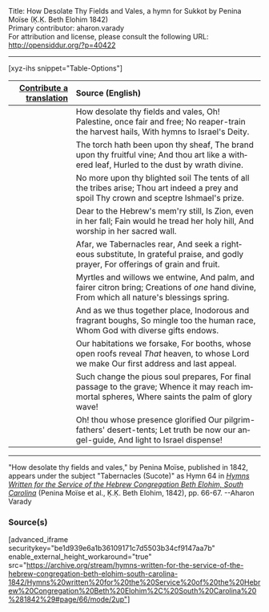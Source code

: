 <html>
<head></head>
<body>
Title: How Desolate Thy Fields and Vales, a hymn for Sukkot by Penina Moïse (Ḳ.Ḳ. Beth Elohim 1842)<br />
Primary contributor: aharon.varady<br />
For attribution and license, please consult the following URL: <a href="http://opensiddur.org/?p=40422">http://opensiddur.org/?p=40422</a>
<p />
<hr />

[xyz-ihs snippet="Table-Options"]<table style="margin-left: auto; margin-right: auto;" class="draggable">
<thead><tr><th id="x" style="text-align: right;"><a href="/contribute/upload">Contribute a translation</a></th><th style="text-align: left;">Source (English)</th></tr></thead>
<tbody>
<tr><td style="vertical-align:top;">
<div class="liturgy" lang="he" style="text-align: right;">

</div></td>

<td style="vertical-align:top;">
<div class="english" lang="en" style="text-align: left;">
How desolate thy fields and vales, 
Oh! Palestine, once fair and free; 
No reaper-train the harvest hails, 
With hymns to Israel's Deity. 
</div></td></tr>


<tr><td style="vertical-align:top;">
<div class="liturgy" lang="he" style="text-align: right;">

</div></td>

<td style="vertical-align:top;">
<div class="english" lang="en" style="text-align: left;">
The torch hath been upon thy sheaf, 
The brand upon thy fruitful vine; 
And thou art like a withered leaf, 
Hurled to the dust by wrath divine. 
</div></td></tr>


<tr><td style="vertical-align:top;">
<div class="liturgy" lang="he" style="text-align: right;">

</div></td>

<td style="vertical-align:top;">
<div class="english" lang="en" style="text-align: left;">
No more upon thy blighted soil 
The tents of all the tribes arise; 
Thou art indeed a prey and spoil 
Thy crown and sceptre Ishmael's prize. 
</div></td></tr>


<tr><td style="vertical-align:top;">
<div class="liturgy" lang="he" style="text-align: right;">

</div></td>

<td style="vertical-align:top;">
<div class="english" lang="en" style="text-align: left;">
Dear to the Hebrew's mem'ry still,
Is Zion, even in her fall;
Fain would he tread her holy hill,
And worship in her sacred wall.
</div></td></tr>


<tr><td style="vertical-align:top;">
<div class="liturgy" lang="he" style="text-align: right;">

</div></td>

<td style="vertical-align:top;">
<div class="english" lang="en" style="text-align: left;">
Afar, we Tabernacles rear, 
And seek a righteous substitute, 
In grateful praise, and godly prayer, 
For offerings of grain and fruit. 
</div></td></tr>


<tr><td style="vertical-align:top;">
<div class="liturgy" lang="he" style="text-align: right;">

</div></td>

<td style="vertical-align:top;">
<div class="english" lang="en" style="text-align: left;">
Myrtles and willows we entwine, 
And palm, and fairer citron bring; 
Creations of <em>one</em> hand divine, 
From which all nature's blessings  spring. 
</div></td></tr>


<tr><td style="vertical-align:top;">
<div class="liturgy" lang="he" style="text-align: right;">

</div></td>

<td style="vertical-align:top;">
<div class="english" lang="en" style="text-align: left;">
And as we thus together place, 
Inodorous and fragrant boughs, 
So mingle too the human race, 
Whom God with diverse gifts endows. 
</div></td></tr>


<tr><td style="vertical-align:top;">
<div class="liturgy" lang="he" style="text-align: right;">

</div></td>

<td style="vertical-align:top;">
<div class="english" lang="en" style="text-align: left;">
Our habitations we forsake, 
For booths, whose open roofs reveal 
<em>That</em> heaven, to whose Lord we make 
Our first address and last appeal. 
</div></td></tr>


<tr><td style="vertical-align:top;">
<div class="liturgy" lang="he" style="text-align: right;">

</div></td>

<td style="vertical-align:top;">
<div class="english" lang="en" style="text-align: left;">
Such change the pious soul prepares, 
For final passage to the grave; 
Whence it may reach immortal spheres, 
Where saints the palm of glory wave! 
</div></td></tr>


<tr><td style="vertical-align:top;">
<div class="liturgy" lang="he" style="text-align: right;">

</div></td>

<td style="vertical-align:top;">
<div class="english" lang="en" style="text-align: left;">
Oh! thou whose presence glorified 
Our pilgrim-fathers' desert-tents; 
Let truth be now our angel-guide, 
And light to Israel dispense! 
</div></td></tr>
</tbody></table>

<hr />

"How desolate thy fields and vales," by Penina Moïse, published in 1842, appears under the subject "Tabernacles (Sucote)" as Hymn 64 in <em><a href="/?p=39305">Hymns Written for the Service of the Hebrew Congregation Beth Elohim, South Carolina</a></em> (Penina Moïse et al., Ḳ.Ḳ. Beth Elohim, 1842), pp. 66-67. --Aharon Varady

<h3>Source(s)</h3>

[advanced_iframe securitykey="be1d939e6a1b36109171c7d5503b34cf9147aa7b" enable_external_height_workaround="true" src="https://archive.org/stream/hymns-written-for-the-service-of-the-hebrew-congregation-beth-elohim-south-carolina-1842/Hymns%20written%20for%20the%20Service%20of%20the%20Hebrew%20Congregation%20Beth%20Elohim%2C%20South%20Carolina%20%281842%29#page/66/mode/2up"]

&nbsp; 
</body>
</html>